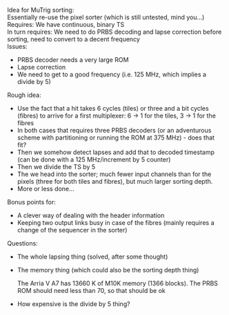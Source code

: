 Idea for MuTrig sorting:  
Essentially re-use the pixel sorter (which is still untested, mind you...)  
Requires: We have continuous, binary TS  
In turn requires: We need to do PRBS decoding and lapse correction before sorting, need to convert to a decent frequency  
Issues:  

* PRBS decoder needs a very large ROM  
* Lapse correction  
* We need to get to a good frequency (i.e. 125 MHz, which implies a divide by 5)

Rough idea:

* Use the fact that a hit takes 6 cycles (tiles) or three and a bit cycles (fibres) to arrive for a first multiplexer: 6 -> 1 for the tiles, 3 -> 1 for the fibres
* In both cases that requires three PRBS decoders (or an adventurous scheme with partitioning or running the ROM at 375 MHz) - does that fit?
* Then we somehow detect lapses and add that to decoded timestamp (can be done with a 125 MHz/increment by 5 counter)
* Then we divide the TS by 5
* The we head into the sorter; much fewer input channels than for the pixels (three for both tiles and fibres), but much larger sorting depth.
* More or less done...

Bonus points for:

* A clever way of dealing with the header information
* Keeping two output links busy in case of the fibres (mainly requires a change of the sequencer in the sorter)

Questions:

* The whole lapsing thing (solved, after some thought)
*    The memory thing (which could also be the sorting depth thing)

     The Arria V A7 has 13660 K of M10K memory (1366 blocks). The PRBS ROM should need less than 70, so that should be ok

* How expensive is the divide by 5 thing?